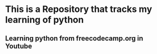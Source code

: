 # This is a Repository that tracks my learning of python
## Learning python from freecodecamp.org in Youtube
